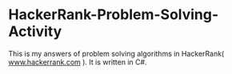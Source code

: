 # HackerRank-Problem-Solving-Activity

This is my answers of problem solving algorithms in HackerRank( www.hackerrank.com ). It is written in C#.
